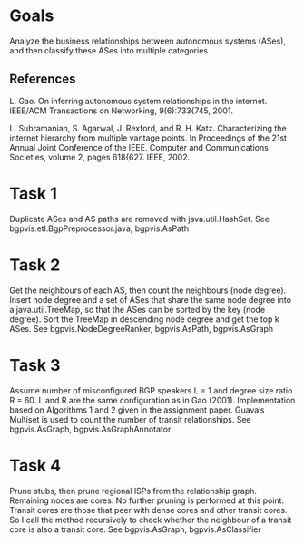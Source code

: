 # Goals

Analyze the business relationships between autonomous systems (ASes), and then classify these ASes into multiple categories.

## References

L. Gao. On inferring autonomous system relationships in the internet. IEEE/ACM Transactions on Networking, 9(6):733{745, 2001.

L. Subramanian, S. Agarwal, J. Rexford, and R. H. Katz. Characterizing the internet hierarchy from multiple vantage points. In Proceedings of the 21st Annual Joint Conference of the IEEE. Computer and Communications Societies, volume 2, pages 618{627. IEEE, 2002.

# Task 1

Duplicate ASes and AS paths are removed with java.util.HashSet.
See bgpvis.etl.BgpPreprocessor.java, bgpvis.AsPath

# Task 2

Get the neighbours of each AS, then count the neighbours (node degree).
Insert node degree and a set of ASes that share the same node degree into a java.util.TreeMap, so that the ASes can be sorted by the key (node degree). Sort the TreeMap in descending node degree and get the top k ASes.
See bgpvis.NodeDegreeRanker, bgpvis.AsPath, bgpvis.AsGraph

# Task 3

Assume number of misconfigured BGP speakers L = 1 and degree size ratio R = 60. L and R are the same configuration as in Gao (2001). Implementation based on Algorithms 1 and 2 given in the assignment paper.
Guava’s Multiset is used to count the number of transit relationships.
See bgpvis.AsGraph, bgpvis.AsGraphAnnotator

# Task 4

Prune stubs, then prune regional ISPs from the relationship graph. Remaining nodes are cores.
No further pruning is performed at this point. 
Transit cores are those that peer with dense cores and other transit cores. So I call the method recursively to check whether the neighbour of a transit core is also a transit core.
See bgpvis.AsGraph, bgpvis.AsClassifier
